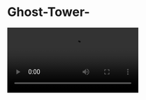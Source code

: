 # Ghost-Tower-
![Ghost Tower](https://storage.cloudconvert.com/tasks/8eb64fdf-aa29-41f5-a05a-00c385bc9c17/776db178-bac9-46a2-be7b-349b261e603d.mp4?AWSAccessKeyId=cloudconvert-production&Expires=1616157697&Signature=Y9ufIohtA%2F08%2FkVcGRLB7FRNYpE%3D&response-content-disposition=inline%3B%20filename%3D%22776db178-bac9-46a2-be7b-349b261e603d.mp4%22&response-content-type=video%2Fmp4)
